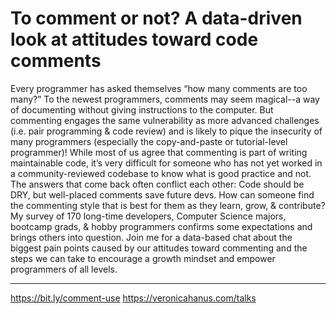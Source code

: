 # To comment or not? A data-driven look at attitudes toward code comments

Every programmer has asked themselves “how many comments are too many?” To the
newest programmers, comments may seem magical--a way of documenting without
giving instructions to the computer. But commenting engages the same
vulnerability as more advanced challenges (i.e. pair programming & code review)
and is likely to pique the insecurity of many programmers (especially the
copy-and-paste or tutorial-level programmer)! While most of us agree that
commenting is part of writing maintainable code, it’s very difficult for someone
who has not yet worked in a community-reviewed codebase to know what is good
practice and not. The answers that come back often conflict each other: Code
should be DRY, but well-placed comments save future devs. How can someone find
the commenting style that is best for them as they learn, grow, & contribute? My
survey of 170 long-time developers, Computer Science majors, bootcamp grads, &
hobby programmers confirms some expectations and brings others into question.
Join me for a data-based chat about the biggest pain points caused by our
attitudes toward commenting and the steps we can take to encourage a growth
mindset and empower programmers of all levels.

---

<https://bit.ly/comment-use>
<https://veronicahanus.com/talks>
